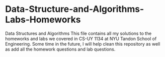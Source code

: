 # Data-Structure-and-Algorithms-Labs-Homeworks
Data Structures and Algorithms 
This file contains all my solutions to the homeworks and labs we covered in CS-UY 1134 at NYU Tandon School of Engineering. 
Some time in the future, I will help clean this repository as well as add all the homework questions and lab questions. 
